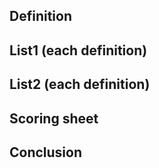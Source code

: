 ## Definition

## List1 (each definition)
## List2 (each definition)

## Scoring sheet

## Conclusion